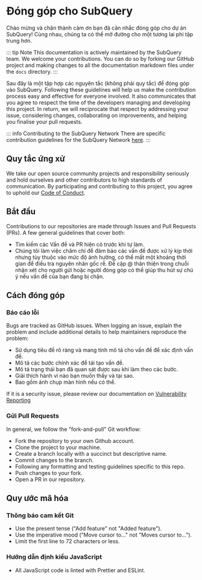 # Đóng góp cho SubQuery

Chào mừng và chân thành cảm ơn bạn đã cân nhắc đóng góp cho dự án SubQuery! Cùng nhau, chúng ta có thể mở đường cho một tương lai phi tập trung hơn.

::: tip Note This documentation is actively maintained by the SubQuery team. We welcome your contributions. You can do so by forking our GitHub project and making changes to all the documentation markdown files under the `docs` directory. :::

Sau đây là một tập hợp các nguyên tắc (không phải quy tắc) để đóng góp vào SubQuery. Following these guidelines will help us make the contribution process easy and effective for everyone involved. It also communicates that you agree to respect the time of the developers managing and developing this project. In return, we will reciprocate that respect by addressing your issue, considering changes, collaborating on improvements, and helping you finalise your pull requests.

::: info Contributing to the SubQuery Network There are specific contribution guidelines for the SubQuery Network [here](../subquery_network/community.md#contributing-to-codebases). :::

## Quy tắc ứng xử

We take our open source community projects and responsibility seriously and hold ourselves and other contributors to high standards of communication. By participating and contributing to this project, you agree to uphold our [Code of Conduct](https://github.com/subquery/subql/blob/main/CODE_OF_CONDUCT.md).

## Bắt đầu

Contributions to our repositories are made through Issues and Pull Requests (PRs). A few general guidelines that cover both:

- Tìm kiếm các Vấn đề và PR hiện có trước khi tự làm.
- Chúng tôi làm việc chăm chỉ để đảm bảo các vấn đề được xử lý kịp thời nhưng tùy thuộc vào mức độ ảnh hưởng, có thể mất một khoảng thời gian để điều tra nguyên nhân gốc rễ. Đề cập @ thân thiện trong chuỗi nhận xét cho người gửi hoặc người đóng góp có thể giúp thu hút sự chú ý nếu vấn đề của bạn đang bị chặn.

## Cách đóng góp

### Báo cáo lỗi

Bugs are tracked as GitHub issues. When logging an issue, explain the problem and include additional details to help maintainers reproduce the problem:

- Sử dụng tiêu đề rõ ràng và mang tính mô tả cho vấn đề để xác định vấn đề.
- Mô tả các bước chính xác để tái tạo vấn đề.
- Mô tả trạng thái bạn đã quan sát được sau khi làm theo các bước.
- Giải thích hành vi nào bạn muốn thấy và tại sao.
- Bao gồm ảnh chụp màn hình nếu có thể.

If it is a security issue, please review our documentation on [Vulnerability Reporting](./vulnerability-reporting.md)

### Gửi Pull Requests

In general, we follow the "fork-and-pull" Git workflow:

- Fork the repository to your own Github account.
- Clone the project to your machine.
- Create a branch locally with a succinct but descriptive name.
- Commit changes to the branch.
- Following any formatting and testing guidelines specific to this repo.
- Push changes to your fork.
- Open a PR in our repository.

## Quy ước mã hóa

### Thông báo cam kết Git

- Use the present tense ("Add feature" not "Added feature").
- Use the imperative mood ("Move cursor to..." not "Moves cursor to...").
- Limit the first line to 72 characters or less.

### Hướng dẫn định kiểu JavaScript

- All JavaScript code is linted with Prettier and ESLint.
